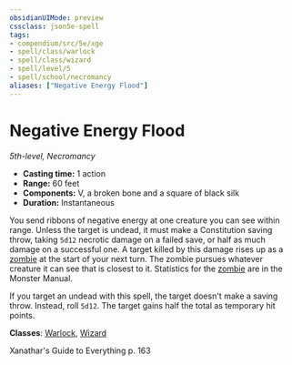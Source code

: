 ```yaml
---
obsidianUIMode: preview
cssclass: json5e-spell
tags:
- compendium/src/5e/xge
- spell/class/warlock
- spell/class/wizard
- spell/level/5
- spell/school/necromancy
aliases: ["Negative Energy Flood"]
---
```

# Negative Energy Flood
*5th-level, Necromancy*  

- **Casting time:** 1 action
- **Range:** 60 feet
- **Components:** V, a broken bone and a square of black silk
- **Duration:** Instantaneous

You send ribbons of negative energy at one creature you can see within range. Unless the target is undead, it must make a Constitution saving throw, taking `5d12` necrotic damage on a failed save, or half as much damage on a successful one. A target killed by this damage rises up as a [zombie](zombie.md#) at the start of your next turn. The zombie pursues whatever creature it can see that is closest to it. Statistics for the [zombie](zombie.md#) are in the Monster Manual.

If you target an undead with this spell, the target doesn't make a saving throw. Instead, roll `5d12`. The target gains half the total as temporary hit points.

**Classes**: [Warlock](../classes/warlock.md#), [Wizard](../classes/wizard.md#)

Xanathar's Guide to Everything p. 163